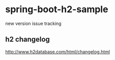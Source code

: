 # spring-boot-h2-sample

new version issue tracking

## h2 changelog 
http://www.h2database.com/html/changelog.html
